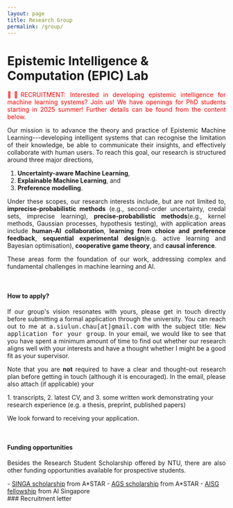 ```yaml
---
layout: page
title: Research Group
permalink: /group/
---
```


# Epistemic Intelligence & Computation (EPIC) Lab

<p align="justify" style="color:red;">🚨🚨RECRUITMENT: Interested in developing epistemic intelligence for machine learning systems? Join
us! We have openings for PhD students starting in 2025 summer! Further details can be found from the content below.</p>

[//]: # (You can also read the detailed job description )
[//]: # (<a href="../assets/research_group/recruitment_letter.pdf">here</a>.)

<p align="justify">
Our mission is to advance the theory and practice of Epistemic Machine Learning---developing intelligent systems that can recognise the 
limitation of their knowledge, be able to communicate their insights, and effectively collaborate with human users. To reach this 
goal,
our research is structured around three major directions,</p>

1. **Uncertainty-aware Machine Learning**,
2. **Explainable Machine Learning**, and
3. **Preference modelling**.

<p align="justify">
Under these scopes, our research interests include, but are not limited to, <b>imprecise-probabilistic methods</b> (e.g.,
second-order uncertainty, credal sets, imprecise learning),
<b>precise-probabilistic methods</b>(e.g., kernel methods, Gaussian processes, hypothesis testing), with application areas
include
<b>human-AI collaboration</b>, <b>learning from choice and preference feedback</b>, <b>sequential experimental design</b>(e.g.
active learning and Bayesian optimisation), <b>cooperative game theory</b>, and <b>causal inference</b>. </p>

<p align="justify">
These areas form the foundation of our work, addressing complex and fundamental challenges in machine learning and AI.
</p>

<br>

#### How to apply?

<p align="justify">
If our group's vision resonates with yours, please get in touch directly before submitting a formal application through the university. 
You can reach out to me at <tt>a.siulun.chau[at]gmail.com</tt> with the subject title: <tt>New application for your group</tt>. In your 
email,
we 
would like to see that you have spent a minimum amount of time to find out whether our research aligns well with your interests and have 
a thought whether I might be a good fit as your supervisor. 
</p>

<p align="justify">
Note that you are <b>not</b> required to have a clear and thought-out research plan before getting in touch (although it is encouraged). In 
the email, please also attach (if applicable) your
</p>
1. transcripts,
2. latest CV, and
3. some written work demonstrating your research experience (e.g. a thesis, preprint, published papers)

We look forward to receiving your application.

<br>

#### Funding opportunities

<p align="justify">
Besides the Research Student Scholarship offered by NTU, there are also other funding opportunities available for prospective students.
</p>
- <a href="https://www.a-star.edu.sg/Scholarships/for-graduate-studies/singapore-international-graduate-award-singa">SINGA scholarship</a> from A*STAR 
- <a href="https://www.a-star.edu.sg/Scholarships/for-graduate-studies/a-star-graduate-scholarship-singapore">AGS scholarship</a> from A*STAR
- <a href="https://aisingapore.org/research/phd-fellowship-programme/">AISG fellowship</a> from AI Singapore

<br>
### Recruitment letter
<object data="../assets/research_group/recruitment_letter.pdf" width="100%" height="1100" type='application/pdf'></object>
